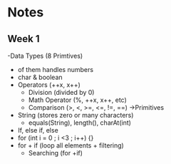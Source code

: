 # Notes
## Week 1
-Data Types (8 Primtives)
  - of them handles numbers
  - char & boolean
- Operators (++x, x++)
  - Division (divided by 0)
  - Math Operator (%, ++x, x++, etc)
  - Comparison (>, <, >=, <=, !=, ==) ->Primitives
- String (stores zero or many characters)
  - equals(String), length(), charAt(int)
- If, else if, else
- for (int i = 0 ; i <3 ; i++) {}
- for + if (loop all elements + filtering)
  - Searching (for +if)

